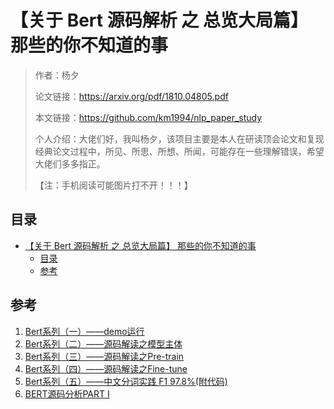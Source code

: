 # 【关于 Bert 源码解析 之 总览大局篇】 那些的你不知道的事

> 作者：杨夕
> 
> 论文链接：https://arxiv.org/pdf/1810.04805.pdf
> 
> 本文链接：https://github.com/km1994/nlp_paper_study
> 
> 个人介绍：大佬们好，我叫杨夕，该项目主要是本人在研读顶会论文和复现经典论文过程中，所见、所思、所想、所闻，可能存在一些理解错误，希望大佬们多多指正。
> 
> 【注：手机阅读可能图片打不开！！！】

## 目录

- [【关于 Bert 源码解析 之 总览大局篇】 那些的你不知道的事](#关于-bert-源码解析-之-总览大局篇-那些的你不知道的事)
  - [目录](#目录)
  - [参考](#参考)




## 参考

1. [Bert系列（一）——demo运行](https://www.jianshu.com/p/3d0bb34c488a)
2. [Bert系列（二）——源码解读之模型主体](https://www.jianshu.com/p/d7ce41b58801)
3. [Bert系列（三）——源码解读之Pre-train](https://www.jianshu.com/p/22e462f01d8c)
4. [Bert系列（四）——源码解读之Fine-tune](https://www.jianshu.com/p/116bfdb9119a)
5. [Bert系列（五）——中文分词实践 F1 97.8%(附代码)](https://www.jianshu.com/p/be0a951445f4)
6. [BERT源码分析PART I](https://zhuanlan.zhihu.com/p/69106080)





